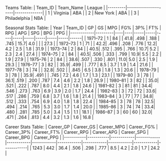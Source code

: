 Teams Table:
| Team_ID | Team_Name           | League       |
|---------|---------------------|--------------|
| 1       | Virginia            | ABA          |
| 2       | New York            | ABA          |
| 3       | Philadelphia        | NBA          |

Seasonal Stats Table:
| Year       | Team_ID | GP | GS | MPG | FG% | 3P% | FT% | RPG | APG | SPG | BPG | PPG  |
|------------|---------|----|----|-----|-----|-----|-----|-----|-----|-----|-----|------|
| 1971–72    | 1       | 84 |    | 41.8| .498 | .188 | .745 | 15.7| 4.0 |     |     | 27.3 |
| 1972–73    | 1       | 71 |    | 42.2| .496 | .208 | .776 | 12.2| 4.2 | 2.5 | 1.8 | 31.9 |
| 1973–74    | 2       | 84 |    | 40.5| .512 | .395 | .766 | 10.7| 5.2 | 2.3 | 2.4 | 27.4 |
| 1974–75    | 2       | 84 |    | 40.5| .506 | .333 | .799 | 10.9| 5.5 | 2.2 | 1.9 | 27.9 |
| 1975–76    | 2       | 84 |    | 38.6| .507 | .330 | .801 | 11.0| 5.0 | 2.5 | 1.9 | 29.3 |
| 1976–77    | 3       | 82 |    | 35.9| .499 |     | .777 | 8.5 | 3.7 | 1.9 | 1.4 | 21.6 |
| 1977–78    | 3       | 74 |    | 32.8| .502 |     | .845 | 6.5 | 3.8 | 1.8 | 1.3 | 20.6 |
| 1978–79    | 3       | 78 |    | 35.9| .491 |     | .745 | 7.2 | 4.6 | 1.7 | 1.3 | 23.1 |
| 1979–80    | 3       | 78 |    | 36.1| .519 | .200 | .787 | 7.4 | 4.6 | 2.2 | 1.8 | 26.9 |
| 1980–81    | 3       | 82 |    | 35.0| .521 | .222 | .787 | 8.0 | 4.4 | 2.1 | 1.8 | 24.6 |
| 1981–82    | 3       | 81 | 81  | 34.4| .546 | .273 | .763 | 6.9 | 3.9 | 2.0 | 1.7 | 24.4 |
| 1982–83    | 3       | 72 | 72  | 33.6| .517 | .286 | .759 | 6.8 | 3.7 | 1.6 | 1.8 | 21.4 |
| 1983–84    | 3       | 77 | 77  | 34.8| .512 | .333 | .754 | 6.9 | 4.0 | 1.8 | 1.8 | 22.4 |
| 1984–85    | 3       | 78 | 78  | 32.5| .494 | .214 | .765 | 5.3 | 3.0 | 1.7 | 1.4 | 20.0 |
| 1985–86    | 3       | 74 | 74  | 33.4| .480 | .281 | .785 | 5.0 | 3.4 | 1.5 | 1.1 | 18.1 |
| 1986–87    | 3       | 60 | 60  | 32.0| .471 | .264 | .813 | 4.4 | 3.2 | 1.3 | 1.6 | 16.8 |

Career Stats Table:
| Career_GP | Career_GS | Career_MPG | Career_FG% | Career_3P% | Career_FT% | Career_RPG | Career_APG | Career_SPG | Career_BPG | Career_PPG |
|-----------|-----------|------------|------------|------------|------------|------------|------------|------------|------------|------------|
| 1243      | 442       | 36.4       | .506       | .298       | .777       | 8.5        | 4.2        | 2.0        | 1.7        | 24.2       |